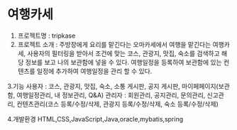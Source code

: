 # 여행카세

1. 프로젝트명 : tripkase
2. 프로젝트 소개 : 주방장에게 요리를 맡긴다는 오마카세에서 여행을 맡긴다는 여행카세,
사용자의 필터링을 받아서 조건에 맞는 코스, 관광지, 맛집, 숙소를 검색하고 해당 정보를 보고 나의 보관함에 넣을 수 있다.
여행일정을 등록하여 보관함에 있는 컨텐츠를 일정에 추가하여 여행일정을 관리 할 수 있다.

3.기능
사용자 : 코스, 관광지, 맛집, 숙소, 소통 게시판, 공지 게시판, 마이페페이지(보관함, 여행일정관리, 내 정보관리, Q&A)
관리자 : 회원관리, 공지관리, 문의관리, 신고관리, 컨텐츠관리(코스 등록/수정/삭제, 관광지 등록/수정/삭제, 숙소 등록/수정/삭제)

4.개발환경
HTML,CSS,JavaScript,Java,oracle,mybatis,spring


